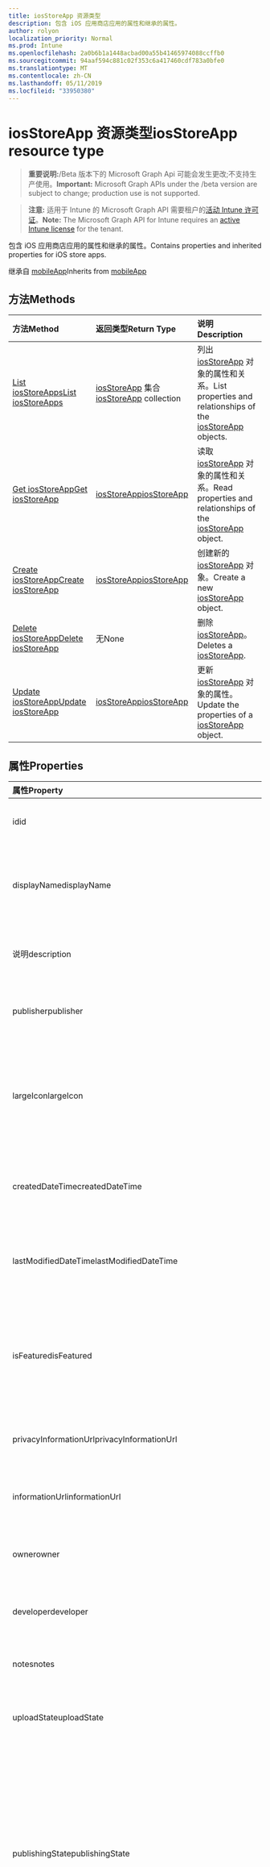 ```yaml
---
title: iosStoreApp 资源类型
description: 包含 iOS 应用商店应用的属性和继承的属性。
author: rolyon
localization_priority: Normal
ms.prod: Intune
ms.openlocfilehash: 2a0b6b1a1448acbad00a55b41465974088ccffb0
ms.sourcegitcommit: 94aaf594c881c02f353c6a417460cdf783a0bfe0
ms.translationtype: MT
ms.contentlocale: zh-CN
ms.lasthandoff: 05/11/2019
ms.locfileid: "33950380"
---
```

# <a name="iosstoreapp-resource-type"></a><span data-ttu-id="e5eeb-103">iosStoreApp 资源类型</span><span class="sxs-lookup"><span data-stu-id="e5eeb-103">iosStoreApp resource type</span></span>

> <span data-ttu-id="e5eeb-104">**重要说明:**/Beta 版本下的 Microsoft Graph Api 可能会发生更改;不支持生产使用。</span><span class="sxs-lookup"><span data-stu-id="e5eeb-104">**Important:** Microsoft Graph APIs under the /beta version are subject to change; production use is not supported.</span></span>

> <span data-ttu-id="e5eeb-105">**注意:** 适用于 Intune 的 Microsoft Graph API 需要租户的[活动 Intune 许可证](https://go.microsoft.com/fwlink/?linkid=839381)。</span><span class="sxs-lookup"><span data-stu-id="e5eeb-105">**Note:** The Microsoft Graph API for Intune requires an [active Intune license](https://go.microsoft.com/fwlink/?linkid=839381) for the tenant.</span></span>

<span data-ttu-id="e5eeb-106">包含 iOS 应用商店应用的属性和继承的属性。</span><span class="sxs-lookup"><span data-stu-id="e5eeb-106">Contains properties and inherited properties for iOS store apps.</span></span>


<span data-ttu-id="e5eeb-107">继承自 [mobileApp](../resources/intune-apps-mobileapp.md)</span><span class="sxs-lookup"><span data-stu-id="e5eeb-107">Inherits from [mobileApp](../resources/intune-apps-mobileapp.md)</span></span>

## <a name="methods"></a><span data-ttu-id="e5eeb-108">方法</span><span class="sxs-lookup"><span data-stu-id="e5eeb-108">Methods</span></span>
|<span data-ttu-id="e5eeb-109">方法</span><span class="sxs-lookup"><span data-stu-id="e5eeb-109">Method</span></span>|<span data-ttu-id="e5eeb-110">返回类型</span><span class="sxs-lookup"><span data-stu-id="e5eeb-110">Return Type</span></span>|<span data-ttu-id="e5eeb-111">说明</span><span class="sxs-lookup"><span data-stu-id="e5eeb-111">Description</span></span>|
|:---|:---|:---|
|[<span data-ttu-id="e5eeb-112">List iosStoreApps</span><span class="sxs-lookup"><span data-stu-id="e5eeb-112">List iosStoreApps</span></span>](../api/intune-apps-iosstoreapp-list.md)|<span data-ttu-id="e5eeb-113">[iosStoreApp](../resources/intune-apps-iosstoreapp.md) 集合</span><span class="sxs-lookup"><span data-stu-id="e5eeb-113">[iosStoreApp](../resources/intune-apps-iosstoreapp.md) collection</span></span>|<span data-ttu-id="e5eeb-114">列出 [iosStoreApp](../resources/intune-apps-iosstoreapp.md) 对象的属性和关系。</span><span class="sxs-lookup"><span data-stu-id="e5eeb-114">List properties and relationships of the [iosStoreApp](../resources/intune-apps-iosstoreapp.md) objects.</span></span>|
|[<span data-ttu-id="e5eeb-115">Get iosStoreApp</span><span class="sxs-lookup"><span data-stu-id="e5eeb-115">Get iosStoreApp</span></span>](../api/intune-apps-iosstoreapp-get.md)|[<span data-ttu-id="e5eeb-116">iosStoreApp</span><span class="sxs-lookup"><span data-stu-id="e5eeb-116">iosStoreApp</span></span>](../resources/intune-apps-iosstoreapp.md)|<span data-ttu-id="e5eeb-117">读取 [iosStoreApp](../resources/intune-apps-iosstoreapp.md) 对象的属性和关系。</span><span class="sxs-lookup"><span data-stu-id="e5eeb-117">Read properties and relationships of the [iosStoreApp](../resources/intune-apps-iosstoreapp.md) object.</span></span>|
|[<span data-ttu-id="e5eeb-118">Create iosStoreApp</span><span class="sxs-lookup"><span data-stu-id="e5eeb-118">Create iosStoreApp</span></span>](../api/intune-apps-iosstoreapp-create.md)|[<span data-ttu-id="e5eeb-119">iosStoreApp</span><span class="sxs-lookup"><span data-stu-id="e5eeb-119">iosStoreApp</span></span>](../resources/intune-apps-iosstoreapp.md)|<span data-ttu-id="e5eeb-120">创建新的 [iosStoreApp](../resources/intune-apps-iosstoreapp.md) 对象。</span><span class="sxs-lookup"><span data-stu-id="e5eeb-120">Create a new [iosStoreApp](../resources/intune-apps-iosstoreapp.md) object.</span></span>|
|[<span data-ttu-id="e5eeb-121">Delete iosStoreApp</span><span class="sxs-lookup"><span data-stu-id="e5eeb-121">Delete iosStoreApp</span></span>](../api/intune-apps-iosstoreapp-delete.md)|<span data-ttu-id="e5eeb-122">无</span><span class="sxs-lookup"><span data-stu-id="e5eeb-122">None</span></span>|<span data-ttu-id="e5eeb-123">删除 [iosStoreApp](../resources/intune-apps-iosstoreapp.md)。</span><span class="sxs-lookup"><span data-stu-id="e5eeb-123">Deletes a [iosStoreApp](../resources/intune-apps-iosstoreapp.md).</span></span>|
|[<span data-ttu-id="e5eeb-124">Update iosStoreApp</span><span class="sxs-lookup"><span data-stu-id="e5eeb-124">Update iosStoreApp</span></span>](../api/intune-apps-iosstoreapp-update.md)|[<span data-ttu-id="e5eeb-125">iosStoreApp</span><span class="sxs-lookup"><span data-stu-id="e5eeb-125">iosStoreApp</span></span>](../resources/intune-apps-iosstoreapp.md)|<span data-ttu-id="e5eeb-126">更新 [iosStoreApp](../resources/intune-apps-iosstoreapp.md) 对象的属性。</span><span class="sxs-lookup"><span data-stu-id="e5eeb-126">Update the properties of a [iosStoreApp](../resources/intune-apps-iosstoreapp.md) object.</span></span>|

## <a name="properties"></a><span data-ttu-id="e5eeb-127">属性</span><span class="sxs-lookup"><span data-stu-id="e5eeb-127">Properties</span></span>
|<span data-ttu-id="e5eeb-128">属性</span><span class="sxs-lookup"><span data-stu-id="e5eeb-128">Property</span></span>|<span data-ttu-id="e5eeb-129">类型</span><span class="sxs-lookup"><span data-stu-id="e5eeb-129">Type</span></span>|<span data-ttu-id="e5eeb-130">说明</span><span class="sxs-lookup"><span data-stu-id="e5eeb-130">Description</span></span>|
|:---|:---|:---|
|<span data-ttu-id="e5eeb-131">id</span><span class="sxs-lookup"><span data-stu-id="e5eeb-131">id</span></span>|<span data-ttu-id="e5eeb-132">字符串</span><span class="sxs-lookup"><span data-stu-id="e5eeb-132">String</span></span>|<span data-ttu-id="e5eeb-133">实体的键。</span><span class="sxs-lookup"><span data-stu-id="e5eeb-133">Key of the entity.</span></span> <span data-ttu-id="e5eeb-134">继承自 [mobileApp](../resources/intune-apps-mobileapp.md)</span><span class="sxs-lookup"><span data-stu-id="e5eeb-134">Inherited from [mobileApp](../resources/intune-apps-mobileapp.md)</span></span>|
|<span data-ttu-id="e5eeb-135">displayName</span><span class="sxs-lookup"><span data-stu-id="e5eeb-135">displayName</span></span>|<span data-ttu-id="e5eeb-136">String</span><span class="sxs-lookup"><span data-stu-id="e5eeb-136">String</span></span>|<span data-ttu-id="e5eeb-137">管理员提供或导入的应用标题。</span><span class="sxs-lookup"><span data-stu-id="e5eeb-137">The admin provided or imported title of the app.</span></span> <span data-ttu-id="e5eeb-138">继承自 [mobileApp](../resources/intune-apps-mobileapp.md)</span><span class="sxs-lookup"><span data-stu-id="e5eeb-138">Inherited from [mobileApp](../resources/intune-apps-mobileapp.md)</span></span>|
|<span data-ttu-id="e5eeb-139">说明</span><span class="sxs-lookup"><span data-stu-id="e5eeb-139">description</span></span>|<span data-ttu-id="e5eeb-140">字符串</span><span class="sxs-lookup"><span data-stu-id="e5eeb-140">String</span></span>|<span data-ttu-id="e5eeb-141">应用的说明。</span><span class="sxs-lookup"><span data-stu-id="e5eeb-141">The description of the app.</span></span> <span data-ttu-id="e5eeb-142">继承自 [mobileApp](../resources/intune-apps-mobileapp.md)</span><span class="sxs-lookup"><span data-stu-id="e5eeb-142">Inherited from [mobileApp](../resources/intune-apps-mobileapp.md)</span></span>|
|<span data-ttu-id="e5eeb-143">publisher</span><span class="sxs-lookup"><span data-stu-id="e5eeb-143">publisher</span></span>|<span data-ttu-id="e5eeb-144">String</span><span class="sxs-lookup"><span data-stu-id="e5eeb-144">String</span></span>|<span data-ttu-id="e5eeb-145">应用的发布者。</span><span class="sxs-lookup"><span data-stu-id="e5eeb-145">The publisher of the app.</span></span> <span data-ttu-id="e5eeb-146">继承自 [mobileApp](../resources/intune-apps-mobileapp.md)</span><span class="sxs-lookup"><span data-stu-id="e5eeb-146">Inherited from [mobileApp](../resources/intune-apps-mobileapp.md)</span></span>|
|<span data-ttu-id="e5eeb-147">largeIcon</span><span class="sxs-lookup"><span data-stu-id="e5eeb-147">largeIcon</span></span>|[<span data-ttu-id="e5eeb-148">mimeContent</span><span class="sxs-lookup"><span data-stu-id="e5eeb-148">mimeContent</span></span>](../resources/intune-shared-mimecontent.md)|<span data-ttu-id="e5eeb-149">要显示在应用详细信息中并用于图标上传的大图标。</span><span class="sxs-lookup"><span data-stu-id="e5eeb-149">The large icon, to be displayed in the app details and used for upload of the icon.</span></span> <span data-ttu-id="e5eeb-150">继承自 [mobileApp](../resources/intune-apps-mobileapp.md)</span><span class="sxs-lookup"><span data-stu-id="e5eeb-150">Inherited from [mobileApp](../resources/intune-apps-mobileapp.md)</span></span>|
|<span data-ttu-id="e5eeb-151">createdDateTime</span><span class="sxs-lookup"><span data-stu-id="e5eeb-151">createdDateTime</span></span>|<span data-ttu-id="e5eeb-152">DateTimeOffset</span><span class="sxs-lookup"><span data-stu-id="e5eeb-152">DateTimeOffset</span></span>|<span data-ttu-id="e5eeb-153">创建应用的日期和时间。</span><span class="sxs-lookup"><span data-stu-id="e5eeb-153">The date and time the app was created.</span></span> <span data-ttu-id="e5eeb-154">继承自 [mobileApp](../resources/intune-apps-mobileapp.md)</span><span class="sxs-lookup"><span data-stu-id="e5eeb-154">Inherited from [mobileApp](../resources/intune-apps-mobileapp.md)</span></span>|
|<span data-ttu-id="e5eeb-155">lastModifiedDateTime</span><span class="sxs-lookup"><span data-stu-id="e5eeb-155">lastModifiedDateTime</span></span>|<span data-ttu-id="e5eeb-156">DateTimeOffset</span><span class="sxs-lookup"><span data-stu-id="e5eeb-156">DateTimeOffset</span></span>|<span data-ttu-id="e5eeb-157">上次修改应用的日期和时间。</span><span class="sxs-lookup"><span data-stu-id="e5eeb-157">The date and time the app was last modified.</span></span> <span data-ttu-id="e5eeb-158">继承自 [mobileApp](../resources/intune-apps-mobileapp.md)</span><span class="sxs-lookup"><span data-stu-id="e5eeb-158">Inherited from [mobileApp](../resources/intune-apps-mobileapp.md)</span></span>|
|<span data-ttu-id="e5eeb-159">isFeatured</span><span class="sxs-lookup"><span data-stu-id="e5eeb-159">isFeatured</span></span>|<span data-ttu-id="e5eeb-160">Boolean</span><span class="sxs-lookup"><span data-stu-id="e5eeb-160">Boolean</span></span>|<span data-ttu-id="e5eeb-161">指示应用是否被管理员标记为特色的值。继承自 [mobileApp](../resources/intune-apps-mobileapp.md)</span><span class="sxs-lookup"><span data-stu-id="e5eeb-161">The value indicating whether the app is marked as featured by the admin. Inherited from [mobileApp](../resources/intune-apps-mobileapp.md)</span></span>|
|<span data-ttu-id="e5eeb-162">privacyInformationUrl</span><span class="sxs-lookup"><span data-stu-id="e5eeb-162">privacyInformationUrl</span></span>|<span data-ttu-id="e5eeb-163">String</span><span class="sxs-lookup"><span data-stu-id="e5eeb-163">String</span></span>|<span data-ttu-id="e5eeb-164">隐私声明 URL。</span><span class="sxs-lookup"><span data-stu-id="e5eeb-164">The privacy statement Url.</span></span> <span data-ttu-id="e5eeb-165">继承自 [mobileApp](../resources/intune-apps-mobileapp.md)</span><span class="sxs-lookup"><span data-stu-id="e5eeb-165">Inherited from [mobileApp](../resources/intune-apps-mobileapp.md)</span></span>|
|<span data-ttu-id="e5eeb-166">informationUrl</span><span class="sxs-lookup"><span data-stu-id="e5eeb-166">informationUrl</span></span>|<span data-ttu-id="e5eeb-167">String</span><span class="sxs-lookup"><span data-stu-id="e5eeb-167">String</span></span>|<span data-ttu-id="e5eeb-168">详细信息 URL。</span><span class="sxs-lookup"><span data-stu-id="e5eeb-168">The more information Url.</span></span> <span data-ttu-id="e5eeb-169">继承自 [mobileApp](../resources/intune-apps-mobileapp.md)</span><span class="sxs-lookup"><span data-stu-id="e5eeb-169">Inherited from [mobileApp](../resources/intune-apps-mobileapp.md)</span></span>|
|<span data-ttu-id="e5eeb-170">owner</span><span class="sxs-lookup"><span data-stu-id="e5eeb-170">owner</span></span>|<span data-ttu-id="e5eeb-171">String</span><span class="sxs-lookup"><span data-stu-id="e5eeb-171">String</span></span>|<span data-ttu-id="e5eeb-172">应用的所有者。</span><span class="sxs-lookup"><span data-stu-id="e5eeb-172">The owner of the app.</span></span> <span data-ttu-id="e5eeb-173">继承自 [mobileApp](../resources/intune-apps-mobileapp.md)</span><span class="sxs-lookup"><span data-stu-id="e5eeb-173">Inherited from [mobileApp](../resources/intune-apps-mobileapp.md)</span></span>|
|<span data-ttu-id="e5eeb-174">developer</span><span class="sxs-lookup"><span data-stu-id="e5eeb-174">developer</span></span>|<span data-ttu-id="e5eeb-175">String</span><span class="sxs-lookup"><span data-stu-id="e5eeb-175">String</span></span>|<span data-ttu-id="e5eeb-176">应用的开发者。</span><span class="sxs-lookup"><span data-stu-id="e5eeb-176">The developer of the app.</span></span> <span data-ttu-id="e5eeb-177">继承自 [mobileApp](../resources/intune-apps-mobileapp.md)</span><span class="sxs-lookup"><span data-stu-id="e5eeb-177">Inherited from [mobileApp](../resources/intune-apps-mobileapp.md)</span></span>|
|<span data-ttu-id="e5eeb-178">notes</span><span class="sxs-lookup"><span data-stu-id="e5eeb-178">notes</span></span>|<span data-ttu-id="e5eeb-179">String</span><span class="sxs-lookup"><span data-stu-id="e5eeb-179">String</span></span>|<span data-ttu-id="e5eeb-180">应用的备注。</span><span class="sxs-lookup"><span data-stu-id="e5eeb-180">Notes for the app.</span></span> <span data-ttu-id="e5eeb-181">继承自 [mobileApp](../resources/intune-apps-mobileapp.md)</span><span class="sxs-lookup"><span data-stu-id="e5eeb-181">Inherited from [mobileApp](../resources/intune-apps-mobileapp.md)</span></span>|
|<span data-ttu-id="e5eeb-182">uploadState</span><span class="sxs-lookup"><span data-stu-id="e5eeb-182">uploadState</span></span>|<span data-ttu-id="e5eeb-183">Int32</span><span class="sxs-lookup"><span data-stu-id="e5eeb-183">Int32</span></span>|<span data-ttu-id="e5eeb-184">上载状态。</span><span class="sxs-lookup"><span data-stu-id="e5eeb-184">The upload state.</span></span> <span data-ttu-id="e5eeb-185">继承自 [mobileApp](../resources/intune-apps-mobileapp.md)</span><span class="sxs-lookup"><span data-stu-id="e5eeb-185">Inherited from [mobileApp](../resources/intune-apps-mobileapp.md)</span></span>|
|<span data-ttu-id="e5eeb-186">publishingState</span><span class="sxs-lookup"><span data-stu-id="e5eeb-186">publishingState</span></span>|[<span data-ttu-id="e5eeb-187">mobileAppPublishingState</span><span class="sxs-lookup"><span data-stu-id="e5eeb-187">mobileAppPublishingState</span></span>](../resources/intune-apps-mobileapppublishingstate.md)|<span data-ttu-id="e5eeb-188">应用的发布状态。</span><span class="sxs-lookup"><span data-stu-id="e5eeb-188">The publishing state for the app.</span></span> <span data-ttu-id="e5eeb-189">除非应用已发布，否则无法分配应用。</span><span class="sxs-lookup"><span data-stu-id="e5eeb-189">The app cannot be assigned unless the app is published.</span></span> <span data-ttu-id="e5eeb-190">继承自[mobileApp](../resources/intune-apps-mobileapp.md)。</span><span class="sxs-lookup"><span data-stu-id="e5eeb-190">Inherited from [mobileApp](../resources/intune-apps-mobileapp.md).</span></span> <span data-ttu-id="e5eeb-191">可取值为：`notPublished`、`processing`、`published`。</span><span class="sxs-lookup"><span data-stu-id="e5eeb-191">Possible values are: `notPublished`, `processing`, `published`.</span></span>|
|<span data-ttu-id="e5eeb-192">isAssigned</span><span class="sxs-lookup"><span data-stu-id="e5eeb-192">isAssigned</span></span>|<span data-ttu-id="e5eeb-193">Boolean</span><span class="sxs-lookup"><span data-stu-id="e5eeb-193">Boolean</span></span>|<span data-ttu-id="e5eeb-194">指示是否至少向一个组分配了应用程序的值。</span><span class="sxs-lookup"><span data-stu-id="e5eeb-194">The value indicating whether the app is assigned to at least one group.</span></span> <span data-ttu-id="e5eeb-195">继承自 [mobileApp](../resources/intune-apps-mobileapp.md)</span><span class="sxs-lookup"><span data-stu-id="e5eeb-195">Inherited from [mobileApp](../resources/intune-apps-mobileapp.md)</span></span>|
|<span data-ttu-id="e5eeb-196">roleScopeTagIds</span><span class="sxs-lookup"><span data-stu-id="e5eeb-196">roleScopeTagIds</span></span>|<span data-ttu-id="e5eeb-197">String collection</span><span class="sxs-lookup"><span data-stu-id="e5eeb-197">String collection</span></span>|<span data-ttu-id="e5eeb-198">此移动应用的作用域标记 id 列表。</span><span class="sxs-lookup"><span data-stu-id="e5eeb-198">List of scope tag ids for this mobile app.</span></span> <span data-ttu-id="e5eeb-199">继承自 [mobileApp](../resources/intune-apps-mobileapp.md)</span><span class="sxs-lookup"><span data-stu-id="e5eeb-199">Inherited from [mobileApp](../resources/intune-apps-mobileapp.md)</span></span>|
|<span data-ttu-id="e5eeb-200">dependentAppCount</span><span class="sxs-lookup"><span data-stu-id="e5eeb-200">dependentAppCount</span></span>|<span data-ttu-id="e5eeb-201">Int32</span><span class="sxs-lookup"><span data-stu-id="e5eeb-201">Int32</span></span>|<span data-ttu-id="e5eeb-202">子应用程序的依赖项总数。</span><span class="sxs-lookup"><span data-stu-id="e5eeb-202">The total number of dependencies the child app has.</span></span> <span data-ttu-id="e5eeb-203">继承自 [mobileApp](../resources/intune-apps-mobileapp.md)</span><span class="sxs-lookup"><span data-stu-id="e5eeb-203">Inherited from [mobileApp](../resources/intune-apps-mobileapp.md)</span></span>|
|<span data-ttu-id="e5eeb-204">bundleId</span><span class="sxs-lookup"><span data-stu-id="e5eeb-204">bundleId</span></span>|<span data-ttu-id="e5eeb-205">String</span><span class="sxs-lookup"><span data-stu-id="e5eeb-205">String</span></span>|<span data-ttu-id="e5eeb-206">标识名称。</span><span class="sxs-lookup"><span data-stu-id="e5eeb-206">The Identity Name.</span></span>|
|<span data-ttu-id="e5eeb-207">appStoreUrl</span><span class="sxs-lookup"><span data-stu-id="e5eeb-207">appStoreUrl</span></span>|<span data-ttu-id="e5eeb-208">String</span><span class="sxs-lookup"><span data-stu-id="e5eeb-208">String</span></span>|<span data-ttu-id="e5eeb-209">Apple App Store URL</span><span class="sxs-lookup"><span data-stu-id="e5eeb-209">The Apple App Store URL</span></span>|
|<span data-ttu-id="e5eeb-210">applicableDeviceType</span><span class="sxs-lookup"><span data-stu-id="e5eeb-210">applicableDeviceType</span></span>|[<span data-ttu-id="e5eeb-211">iosDeviceType</span><span class="sxs-lookup"><span data-stu-id="e5eeb-211">iosDeviceType</span></span>](../resources/intune-apps-iosdevicetype.md)|<span data-ttu-id="e5eeb-212">可运行此应用的 iOS 体系结构。</span><span class="sxs-lookup"><span data-stu-id="e5eeb-212">The iOS architecture for which this app can run on.</span></span>|
|<span data-ttu-id="e5eeb-213">minimumSupportedOperatingSystem</span><span class="sxs-lookup"><span data-stu-id="e5eeb-213">minimumSupportedOperatingSystem</span></span>|[<span data-ttu-id="e5eeb-214">iosMinimumOperatingSystem</span><span class="sxs-lookup"><span data-stu-id="e5eeb-214">iosMinimumOperatingSystem</span></span>](../resources/intune-apps-iosminimumoperatingsystem.md)|<span data-ttu-id="e5eeb-215">最低适用操作系统的值。</span><span class="sxs-lookup"><span data-stu-id="e5eeb-215">The value for the minimum applicable operating system.</span></span>|

## <a name="relationships"></a><span data-ttu-id="e5eeb-216">关系</span><span class="sxs-lookup"><span data-stu-id="e5eeb-216">Relationships</span></span>
|<span data-ttu-id="e5eeb-217">关系</span><span class="sxs-lookup"><span data-stu-id="e5eeb-217">Relationship</span></span>|<span data-ttu-id="e5eeb-218">类型</span><span class="sxs-lookup"><span data-stu-id="e5eeb-218">Type</span></span>|<span data-ttu-id="e5eeb-219">说明</span><span class="sxs-lookup"><span data-stu-id="e5eeb-219">Description</span></span>|
|:---|:---|:---|
|<span data-ttu-id="e5eeb-220">categories</span><span class="sxs-lookup"><span data-stu-id="e5eeb-220">categories</span></span>|<span data-ttu-id="e5eeb-221">[mobileAppCategory](../resources/intune-apps-mobileappcategory.md) 集合</span><span class="sxs-lookup"><span data-stu-id="e5eeb-221">[mobileAppCategory](../resources/intune-apps-mobileappcategory.md) collection</span></span>|<span data-ttu-id="e5eeb-222">此应用的类别列表。</span><span class="sxs-lookup"><span data-stu-id="e5eeb-222">The list of categories for this app.</span></span> <span data-ttu-id="e5eeb-223">继承自 [mobileApp](../resources/intune-apps-mobileapp.md)</span><span class="sxs-lookup"><span data-stu-id="e5eeb-223">Inherited from [mobileApp](../resources/intune-apps-mobileapp.md)</span></span>|
|<span data-ttu-id="e5eeb-224">assignments</span><span class="sxs-lookup"><span data-stu-id="e5eeb-224">assignments</span></span>|<span data-ttu-id="e5eeb-225">[mobileAppAssignment](../resources/intune-apps-mobileappassignment.md) 集合</span><span class="sxs-lookup"><span data-stu-id="e5eeb-225">[mobileAppAssignment](../resources/intune-apps-mobileappassignment.md) collection</span></span>|<span data-ttu-id="e5eeb-226">此移动应用的组分配的列表。</span><span class="sxs-lookup"><span data-stu-id="e5eeb-226">The list of group assignments for this mobile app.</span></span> <span data-ttu-id="e5eeb-227">继承自 [mobileApp](../resources/intune-apps-mobileapp.md)</span><span class="sxs-lookup"><span data-stu-id="e5eeb-227">Inherited from [mobileApp](../resources/intune-apps-mobileapp.md)</span></span>|
|<span data-ttu-id="e5eeb-228">installSummary</span><span class="sxs-lookup"><span data-stu-id="e5eeb-228">installSummary</span></span>|[<span data-ttu-id="e5eeb-229">mobileAppInstallSummary</span><span class="sxs-lookup"><span data-stu-id="e5eeb-229">mobileAppInstallSummary</span></span>](../resources/intune-apps-mobileappinstallsummary.md)|<span data-ttu-id="e5eeb-230">移动应用安装摘要。</span><span class="sxs-lookup"><span data-stu-id="e5eeb-230">Mobile App Install Summary.</span></span> <span data-ttu-id="e5eeb-231">继承自 [mobileApp](../resources/intune-apps-mobileapp.md)</span><span class="sxs-lookup"><span data-stu-id="e5eeb-231">Inherited from [mobileApp](../resources/intune-apps-mobileapp.md)</span></span>|
|<span data-ttu-id="e5eeb-232">deviceStatuses</span><span class="sxs-lookup"><span data-stu-id="e5eeb-232">deviceStatuses</span></span>|<span data-ttu-id="e5eeb-233">[mobileAppInstallStatus](../resources/intune-apps-mobileappinstallstatus.md)集合</span><span class="sxs-lookup"><span data-stu-id="e5eeb-233">[mobileAppInstallStatus](../resources/intune-apps-mobileappinstallstatus.md) collection</span></span>|<span data-ttu-id="e5eeb-234">此移动应用程序的安装状态列表。</span><span class="sxs-lookup"><span data-stu-id="e5eeb-234">The list of installation states for this mobile app.</span></span> <span data-ttu-id="e5eeb-235">继承自 [mobileApp](../resources/intune-apps-mobileapp.md)</span><span class="sxs-lookup"><span data-stu-id="e5eeb-235">Inherited from [mobileApp](../resources/intune-apps-mobileapp.md)</span></span>|
|<span data-ttu-id="e5eeb-236">userStatuses</span><span class="sxs-lookup"><span data-stu-id="e5eeb-236">userStatuses</span></span>|<span data-ttu-id="e5eeb-237">[userAppInstallStatus](../resources/intune-apps-userappinstallstatus.md)集合</span><span class="sxs-lookup"><span data-stu-id="e5eeb-237">[userAppInstallStatus](../resources/intune-apps-userappinstallstatus.md) collection</span></span>|<span data-ttu-id="e5eeb-238">此移动应用程序的安装状态列表。</span><span class="sxs-lookup"><span data-stu-id="e5eeb-238">The list of installation states for this mobile app.</span></span> <span data-ttu-id="e5eeb-239">继承自 [mobileApp](../resources/intune-apps-mobileapp.md)</span><span class="sxs-lookup"><span data-stu-id="e5eeb-239">Inherited from [mobileApp](../resources/intune-apps-mobileapp.md)</span></span>|
|<span data-ttu-id="e5eeb-240">相互</span><span class="sxs-lookup"><span data-stu-id="e5eeb-240">relationships</span></span>|<span data-ttu-id="e5eeb-241">[mobileAppRelationship](../resources/intune-apps-mobileapprelationship.md)集合</span><span class="sxs-lookup"><span data-stu-id="e5eeb-241">[mobileAppRelationship](../resources/intune-apps-mobileapprelationship.md) collection</span></span>|<span data-ttu-id="e5eeb-242">此移动应用的关系列表。</span><span class="sxs-lookup"><span data-stu-id="e5eeb-242">List of relationships for this mobile app.</span></span> <span data-ttu-id="e5eeb-243">继承自 [mobileApp](../resources/intune-apps-mobileapp.md)</span><span class="sxs-lookup"><span data-stu-id="e5eeb-243">Inherited from [mobileApp](../resources/intune-apps-mobileapp.md)</span></span>|

## <a name="json-representation"></a><span data-ttu-id="e5eeb-244">JSON 表示形式</span><span class="sxs-lookup"><span data-stu-id="e5eeb-244">JSON Representation</span></span>
<span data-ttu-id="e5eeb-245">下面是资源的 JSON 表示形式。</span><span class="sxs-lookup"><span data-stu-id="e5eeb-245">Here is a JSON representation of the resource.</span></span>
<!-- {
  "blockType": "resource",
  "keyProperty": "id",
  "@odata.type": "microsoft.graph.iosStoreApp"
}
-->
``` json
{
  "@odata.type": "#microsoft.graph.iosStoreApp",
  "id": "String (identifier)",
  "displayName": "String",
  "description": "String",
  "publisher": "String",
  "largeIcon": {
    "@odata.type": "microsoft.graph.mimeContent",
    "type": "String",
    "value": "binary"
  },
  "createdDateTime": "String (timestamp)",
  "lastModifiedDateTime": "String (timestamp)",
  "isFeatured": true,
  "privacyInformationUrl": "String",
  "informationUrl": "String",
  "owner": "String",
  "developer": "String",
  "notes": "String",
  "uploadState": 1024,
  "publishingState": "String",
  "isAssigned": true,
  "roleScopeTagIds": [
    "String"
  ],
  "dependentAppCount": 1024,
  "bundleId": "String",
  "appStoreUrl": "String",
  "applicableDeviceType": {
    "@odata.type": "microsoft.graph.iosDeviceType",
    "iPad": true,
    "iPhoneAndIPod": true
  },
  "minimumSupportedOperatingSystem": {
    "@odata.type": "microsoft.graph.iosMinimumOperatingSystem",
    "v8_0": true,
    "v9_0": true,
    "v10_0": true,
    "v11_0": true,
    "v12_0": true
  }
}
```




